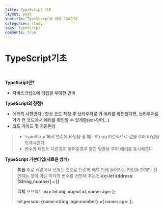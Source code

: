 ```yaml
---
title: TypeScript 기초
layout: post
subtitle: TypeScript에 대해 이해하자
categories: study
tags: TypeScript
comments: true
---
```


# TypeScript기초
<br>

  **TypeScript란?**
  - 자바스크립트에 타입을 부여한 언어

  **TypeScript의 장점?**
  - 에러의 사전방지 : 항상 코드 작성 후 브라우저로 가 에러를 확인했다면, 브라우저로 가기 전 코드에서 에러를 확인할 수 있게함(ex>단어...)
  - 코드 가이드 및 자동완성

  >- TypeScript에서 변수에 타입을 줄 떄 : String 이런식으로 값을 주어 타입을 입력시킨다.
  > - 변수의 타입이 다른것이 들어갈경우 빨간 밑줄을 주어 에러를 표시해준다

  **TypeScript 기본타입(새로운 방식)**
  >**튜플**
  >주로 배열에서 쓰이는 것으로 단순히 배열 안에 들어가는 타입을 한개만 선언하는 것이 아닌 각각의 변수를 선언해 주는것
  >**ex>let address: [String,number] = []**
  >
  >**객체**
  >오브젝트
  >**ex>
  >let obj: object ={
  >name:
  >age:
  >};**
  >
  >**let person: {name:string, age:number} ={
  >name:
  >age:
  >};**
